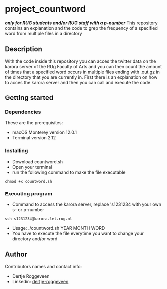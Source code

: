 # project_countword

***only for RUG students and/or RUG staff with a p-number***
This repository contains an explanation and the code to grep the frequency of a specified word from multiple files in a directory

## Description

With the code inside this repository you can acces the twitter data on the karora server of the RUg Faculty of Arts and you can then count the amount of times that a specified word occurs in multiple files ending with .out.gz in the directory that you are currently in. First there is an explanation on how to acces the karora server and then you can call and execute the code.

## Getting started 

### Dependencies

These are the prerequisites:
* macOS Monterey version 12.0.1
* Terminal version 2.12

### Installing

* Download countword.sh
* Open your terminal
* run the following command to make the file executable
```
chmod +x countword.sh
```

### Executing program

* Command to access the karora server, replace 's1231234 with your own s- or p-number
```
ssh s1231234@karora.let.rug.nl
```
* Usage: ./countword.sh YEAR MONTH WORD
* You have to execute the file everytime you want to change your directory and/or word

## Author

Contributors names and contact info:
* Dertje Roggeveen
* Linkedin: [dertje-roggeveen](www.linkedin.com/in/dertje-roggeveen)

